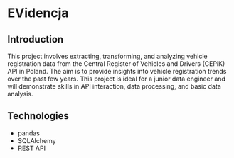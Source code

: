 # EVidencja

## Introduction

This project involves extracting, transforming, and analyzing vehicle registration data from the Central Register of Vehicles and Drivers (CEPiK) API in Poland.
The aim is to provide insights into vehicle registration trends over the past few years. 
This project is ideal for a junior data engineer and will demonstrate skills in API interaction, data processing, and basic data analysis.

## Technologies

- pandas
- SQLAlchemy
- REST API
